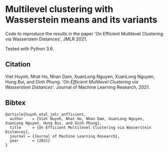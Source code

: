 # Multilevel clustering with Wasserstein means and its variants
Code to reproduce the results in the paper 'On Efficient Multilevel Clustering via Wasserstein Distances', JMLR 2021.

Tested with Python 3.6.


Citation
--------
Viet Huynh, Nhat Ho, Nhan Dam, XuanLong Nguyen, XuanLong Nguyen, Hung Bui, and Dinh Phung. '*On Efficient Multilevel Clustering via Wasserstein Distances*'. Journal of Machine Learning Research, 2021.

Bibtex
------
```
@article{huynh_etal_jmlr_onfficient,
  author    = {Viet Huynh, Nhat Ho, Nhan Dam, XuanLong Nguyen, XuanLong Nguyen, Hung Bui, and Dinh Phung},
  title     = {On Efficient Multilevel Clustering via Wasserstein Distances},
  journal = {Journal of Machine Learning Research},
  year      = {2021} 
}
 ```
